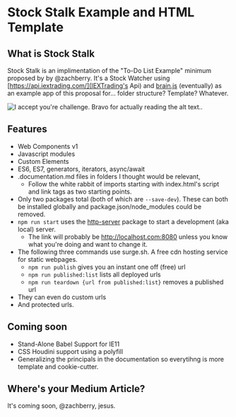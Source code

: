 # Stock Stalk Example and HTML Template

##  What is Stock Stalk

Stock Stalk is an implimentation of the "To-Do List Example" minimum proposed by by @zachberry. It's a Stock Watcher using [https://api.iextrading.com/](IEXTrading's Api) and [brain.js](https://github.com/BrainJS) (eventually) as an example app of this proposal for... folder structure? Template? Whatever.

![I accept you're challenge. Bravo for actually reading the alt text.](https://media.giphy.com/media/jNWig8QMg4jsc/giphy.gif).

## Features

* Web Components v1
* Javascript modules
* Custom Elements
* ES6, ES7, generators, iterators, async/await
* .documentation.md files in folders I thought would be relevant,
    *  Follow the white rabbit of imports starting with index.html's script and link tags as two starting points. 
* Only two packages total (both of which are `--save-dev`). These can both be installed globally and  package.json/node_modules could be removed.
* `npm run start` uses the [http-server]() package to start a development (aka local) server. 
    * The link will probably be http://localhost.com:8080 unless you know what you're doing and want to change it.
* The following three commands use surge.sh. A free cdn hosting service for static webpages.
    * `npm run publish` gives you an instant one off (free) url
    * `npm run published:list` lists all deployed urls
    * `npm run teardown {url from published:list}` removes a published url 
* They can even do custom urls
* And protected urls.

## Coming soon

* Stand-Alone Babel Support for IE11
* CSS Houdini support using a polyfill
* Generalizing the principals in the documentation so everytihng is more template and cookie-cutter.

## Where's your Medium Article?

It's coming soon, @zachberry, jesus. 